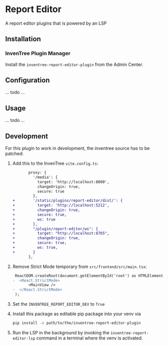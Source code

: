 # Report Editor

A report editor plugins that is powered by an LSP

## Installation

### InvenTree Plugin Manager

Install the `inventree-report-editor-plugin` from the Admin Center.

## Configuration

... todo ...

## Usage

... todo ...

## Development

For this plugin to work in development, the inventree source has to be patched:

1. Add this to the InvenTree `vite.config.ts`:

   ```diff
          proxy: {
            '/media': {
              target: 'http://localhost:8000',
              changeOrigin: true,
              secure: true
            },
   +        '/static/plugins/report-editor/dist/': {
   +          target: 'http://localhost:5212',
   +          changeOrigin: true,
   +          secure: true,
   +          ws: true
   +        },
   +        "/plugin/report-editor/ws": {
   +          target: "http://localhost:8765",
   +          changeOrigin: true,
   +          secure: true,
   +          ws: true,
   +        }
          },
   ```

2. Remove Strict Mode temporary from `src/frontend/src/main.tsx`:

   ```diff
    ReactDOM.createRoot(document.getElementById('root') as HTMLElement).render(
   -  <React.StrictMode>
          <MainView />
   -  </React.StrictMode>
    );
   ```

3. Set the `INVENTREE_REPORT_EDITOR_DEV` to `True`
4. Install this package as editable pip package into your venv via

   ```bash
   pip install -e path/to/the/inventree-report-editor-plugin
   ```

5. Run the LSP in the background by invoking the `inventree-report-editor-lsp` command in a terminal where the venv is activated.
